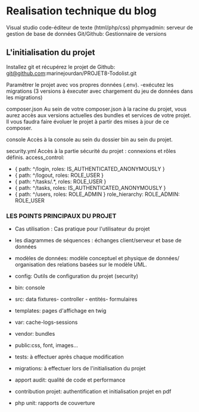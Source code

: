 # Realisation technique du blog

Visual studio code-éditeur de texte (html/php/css) 
phpmyadmin: serveur de gestion de base de données 
Git/Github: Gestionnaire de versions


## L'initialisation du projet
Installez git et récupérez le projet de Github:
git@github.com:marinejourdan/PROJET8-Todolist.git

Paramêtrer le projet avec vos propres données (.env).
-exécutez les migrations (3 versions à éxecuter avec chargement du jeu de données dans les migrations)

composer.json
Au sein de votre composer.json à la racine du projet, vous aurez accès aux versions actuelles des bundles et services de votre projet.
Il vous faudra faire évoluer le projet à partir des mises à jour de ce composer.

console
Accès à la console au sein du dossier bin au sein du projet.

security.yml
Accès à la partie sécurité du projet : connexions et rôles définis.
 access_control:

 - { path: ^/login, roles: IS_AUTHENTICATED_ANONYMOUSLY }
 - { path: ^/logout, roles: ROLE_USER }
 - { path: ^/tasks/.*, roles: ROLE_USER }
 - { path: ^/tasks, roles: IS_AUTHENTICATED_ANONYMOUSLY }
 - { path: ^/users, roles: ROLE_ADMIN }
 role_hierarchy:
 ROLE_ADMIN: ROLE_USER

### LES POINTS PRINCIPAUX DU PROJET

- Cas utilisation :  Cas pratique  pour l'utilisateur du projet

- les diagrammes de séquences : échanges client/serveur et base de données

- modèles de données: modèle conceptuel et physique de données/ organisation des relations basées sur le modèle UML.

- config: Outils de configuration du projet (security)

- bin: console

- src: data fixtures- controller - entités- formulaires

- templates: pages d'affichage en twig

- var: cache-logs-sessions

- vendor: bundles

- public:css, font, images...

- tests: à effectuer après chaque modification

- migrations: à effectuer lors de l'initialisation du projet

- apport audit: qualité de code et performance

- contribution projet: authentification et initialisation projet en pdf

- php unit: rapports de couverture


